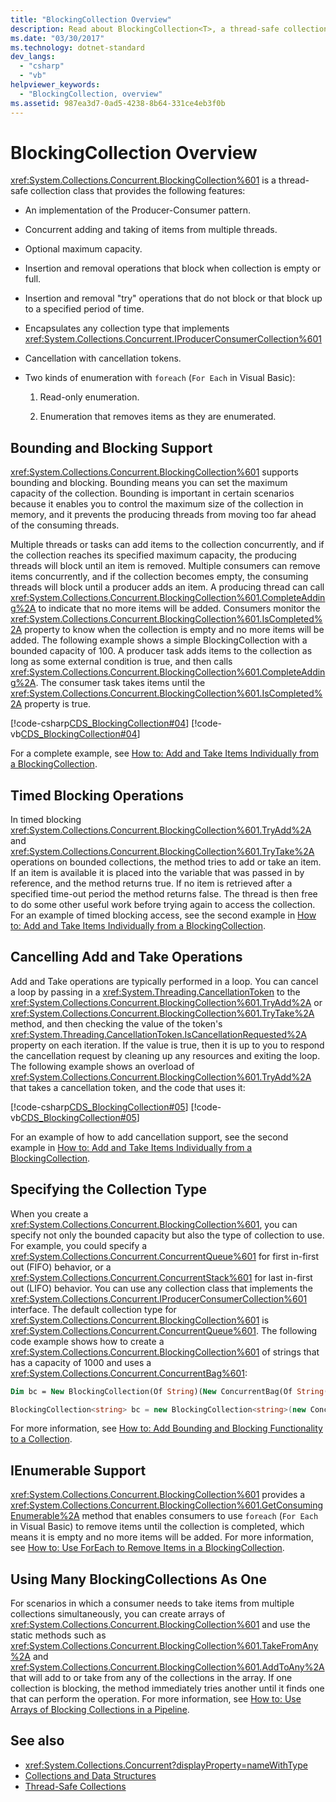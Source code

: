 ```yaml
---
title: "BlockingCollection Overview"
description: Read about BlockingCollection<T>, a thread-safe collection class in .NET. This class offers features like concurrent adding & taking of items from many threads.
ms.date: "03/30/2017"
ms.technology: dotnet-standard
dev_langs: 
  - "csharp"
  - "vb"
helpviewer_keywords: 
  - "BlockingCollection, overview"
ms.assetid: 987ea3d7-0ad5-4238-8b64-331ce4eb3f0b
---
```

# BlockingCollection Overview
<xref:System.Collections.Concurrent.BlockingCollection%601> is a thread-safe collection class that provides the following features:  
  
- An implementation of the Producer-Consumer pattern.  
  
- Concurrent adding and taking of items from multiple threads.  
  
- Optional maximum capacity.  
  
- Insertion and removal operations that block when collection is empty or full.  
  
- Insertion and removal "try" operations that do not block or that block up to a specified period of time.  
  
- Encapsulates any collection type that implements <xref:System.Collections.Concurrent.IProducerConsumerCollection%601>  
  
- Cancellation with cancellation tokens.  
  
- Two kinds of enumeration with `foreach` (`For Each` in Visual Basic):  
  
    1. Read-only enumeration.  
  
    2. Enumeration that removes items as they are enumerated.  
  
## Bounding and Blocking Support  
 <xref:System.Collections.Concurrent.BlockingCollection%601> supports bounding and blocking. Bounding means you can set the maximum capacity of the collection. Bounding is important in certain scenarios because it enables you to control the maximum size of the collection in memory, and it prevents the producing threads from moving too far ahead of the consuming threads.  
  
 Multiple threads or tasks can add items to the collection concurrently, and if the collection reaches its specified maximum capacity, the producing threads will block until an item is removed. Multiple consumers can remove items concurrently, and if the collection becomes empty, the consuming threads will block until a producer adds an item. A producing thread can call <xref:System.Collections.Concurrent.BlockingCollection%601.CompleteAdding%2A> to indicate that no more items will be added. Consumers monitor the <xref:System.Collections.Concurrent.BlockingCollection%601.IsCompleted%2A> property to know when the collection is empty and no more items will be added. The following example shows a simple BlockingCollection with a bounded capacity of 100. A producer task adds items to the collection as long as some external condition is true, and then calls <xref:System.Collections.Concurrent.BlockingCollection%601.CompleteAdding%2A>. The consumer task takes items until the <xref:System.Collections.Concurrent.BlockingCollection%601.IsCompleted%2A> property is true.  
  
 [!code-csharp[CDS_BlockingCollection#04](../../../../samples/snippets/csharp/VS_Snippets_Misc/cds_blockingcollection/cs/blockingcollection.cs#04)]
 [!code-vb[CDS_BlockingCollection#04](../../../../samples/snippets/visualbasic/VS_Snippets_Misc/cds_blockingcollection/vb/introsnippetsbc.vb#04)]  
  
 For a complete example, see [How to: Add and Take Items Individually from a BlockingCollection](how-to-add-and-take-items.md).  
  
## Timed Blocking Operations  
 In timed blocking <xref:System.Collections.Concurrent.BlockingCollection%601.TryAdd%2A> and <xref:System.Collections.Concurrent.BlockingCollection%601.TryTake%2A> operations on bounded collections, the method tries to add or take an item. If an item is available it is placed into the variable that was passed in by reference, and the method returns true. If no item is retrieved after a specified time-out period the method returns false. The thread is then free to do some other useful work before trying again to access the collection. For an example of timed blocking access, see the second example in [How to: Add and Take Items Individually from a BlockingCollection](how-to-add-and-take-items.md).  
  
## Cancelling Add and Take Operations  
 Add and Take operations are typically performed in a loop. You can cancel a loop by passing in a <xref:System.Threading.CancellationToken> to the <xref:System.Collections.Concurrent.BlockingCollection%601.TryAdd%2A> or <xref:System.Collections.Concurrent.BlockingCollection%601.TryTake%2A> method, and then checking the value of the token's <xref:System.Threading.CancellationToken.IsCancellationRequested%2A> property on each iteration. If the value is true, then it is up to you to respond the cancellation request by cleaning up any resources and exiting the loop. The following example shows an overload of <xref:System.Collections.Concurrent.BlockingCollection%601.TryAdd%2A> that takes a cancellation token, and the code that uses it:  
  
 [!code-csharp[CDS_BlockingCollection#05](../../../../samples/snippets/csharp/VS_Snippets_Misc/cds_blockingcollection/cs/blockingcollection.cs#05)]
 [!code-vb[CDS_BlockingCollection#05](../../../../samples/snippets/visualbasic/VS_Snippets_Misc/cds_blockingcollection/vb/introsnippetsbc.vb#05)]  
  
 For an example of how to add cancellation support, see the second example in [How to: Add and Take Items Individually from a BlockingCollection](how-to-add-and-take-items.md).  
  
## Specifying the Collection Type  
 When you create a <xref:System.Collections.Concurrent.BlockingCollection%601>, you can specify not only the bounded capacity but also the type of collection to use. For example, you could specify a <xref:System.Collections.Concurrent.ConcurrentQueue%601> for first in-first out (FIFO) behavior, or a <xref:System.Collections.Concurrent.ConcurrentStack%601> for last in-first out (LIFO) behavior. You can use any collection class that implements the <xref:System.Collections.Concurrent.IProducerConsumerCollection%601> interface. The default collection type for <xref:System.Collections.Concurrent.BlockingCollection%601> is <xref:System.Collections.Concurrent.ConcurrentQueue%601>. The following code example shows how to create a <xref:System.Collections.Concurrent.BlockingCollection%601> of strings that has a capacity of 1000 and uses a <xref:System.Collections.Concurrent.ConcurrentBag%601>:  
  
```vb  
Dim bc = New BlockingCollection(Of String)(New ConcurrentBag(Of String()), 1000)  
```  
  
```csharp  
BlockingCollection<string> bc = new BlockingCollection<string>(new ConcurrentBag<string>(), 1000 );  
```  
  
 For more information, see [How to: Add Bounding and Blocking Functionality to a Collection](how-to-add-bounding-and-blocking.md).  
  
## IEnumerable Support  
 <xref:System.Collections.Concurrent.BlockingCollection%601> provides a <xref:System.Collections.Concurrent.BlockingCollection%601.GetConsumingEnumerable%2A> method that enables consumers to use `foreach` (`For Each` in Visual Basic) to remove items until the collection is completed, which means it is empty and no more items will be added. For more information, see [How to: Use ForEach to Remove Items in a BlockingCollection](how-to-use-foreach-to-remove.md).  
  
## Using Many BlockingCollections As One  
 For scenarios in which a consumer needs to take items from multiple collections simultaneously, you can create arrays of <xref:System.Collections.Concurrent.BlockingCollection%601> and use the static methods such as <xref:System.Collections.Concurrent.BlockingCollection%601.TakeFromAny%2A> and <xref:System.Collections.Concurrent.BlockingCollection%601.AddToAny%2A> that will add to or take from any of the collections in the array. If one collection is blocking, the method immediately tries another until it finds one that can perform the operation. For more information, see [How to: Use Arrays of Blocking Collections in a Pipeline](how-to-use-arrays-of-blockingcollections.md).  
  
## See also

- <xref:System.Collections.Concurrent?displayProperty=nameWithType>
- [Collections and Data Structures](../index.md)
- [Thread-Safe Collections](index.md)
